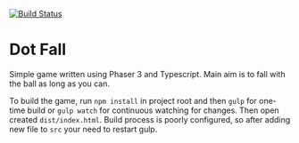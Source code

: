 [![Build Status](https://dev.azure.com/PiotrLadonski/DotFall/_apis/build/status/Voodu.dot-fall?branchName=master)](https://dev.azure.com/PiotrLadonski/DotFall/_build/latest?definitionId=1?branchName=master)

# Dot Fall
Simple game written using Phaser 3 and Typescript.
Main aim is to fall with the ball as long as you can.

To build the game, run `npm install` in project root and then `gulp` for one-time build or `gulp watch` for continuous watching for changes. Then open created `dist/index.html`.
Build process is poorly configured, so after adding new file to `src` your need to restart gulp.
